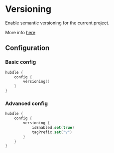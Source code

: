 # Versioning

Enable semantic versioning for the current project.

More info [here](https://github.com/JavierSegoviaCordoba/semver-gradle-plugin)

## Configuration

### Basic config

```kotlin
hubdle {
    config {
        versioning()
    }
}
```

### Advanced config

```kotlin
hubdle {
    config {
        versioning {
            isEnabled.set(true)
            tagPrefix.set("v")
        }
    }
}
```
